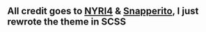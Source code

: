 ## All credit goes to [NYRI4](https://github.com/NYRI4) & [Snapperito](https://github.com/Snapperito), I just rewrote the theme in SCSS
